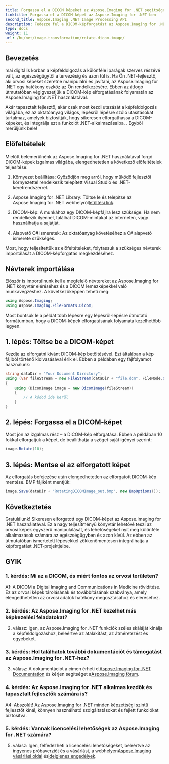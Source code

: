 ```yaml
---
title: Forgassa el a DICOM képeket az Aspose.Imaging for .NET segítségével
linktitle: Forgassa el a DICOM-képet az Aspose.Imaging for .NET-ben
second_title: Aspose.Imaging .NET Image Processing API
description: Fedezze fel a DICOM-képforgatást az Aspose.Imaging for .NET segítségével. Lépésről lépésre útmutató az orvosi képek manipulálásához.
type: docs
weight: 11
url: /hu/net/image-transformation/rotate-dicom-image/
---
```

## Bevezetés

mai digitális korban a képfeldolgozás a különféle iparágak szerves részévé vált, az egészségügytől a tervezésig és azon túl is. Ha Ön .NET-fejlesztő, aki orvosi képeket szeretne manipulálni és javítani, az Aspose.Imaging for .NET egy hatékony eszköz az Ön rendelkezésére. Ebben az átfogó útmutatóban végigvezetjük a DICOM-kép elforgatásának folyamatán az Aspose.Imaging for .NET használatával.

Akár tapasztalt fejlesztő, akár csak most kezdi utazását a képfeldolgozás világába, ez az oktatóanyag világos, lépésről lépésre szóló utasításokat tartalmaz, amelyek biztosítják, hogy sikeresen elforgathassa a DICOM-képeket, és integrálja ezt a funkciót .NET-alkalmazásaiba. . Egyből merüljünk bele!

## Előfeltételek

Mielőtt belemerülnénk az Aspose.Imaging for .NET használatával forgó DICOM-képek izgalmas világába, elengedhetetlen a következő előfeltételek teljesítése:

1. Környezet beállítása: Győződjön meg arról, hogy működő fejlesztői környezettel rendelkezik telepített Visual Studio és .NET-keretrendszerrel.

2. Aspose.Imaging for .NET Library: Töltse le és telepítse az Aspose.Imaging for .NET webhelyről[letöltési link](https://releases.aspose.com/imaging/net/).

3. DICOM-kép: A munkához egy DICOM-képfájlra lesz szüksége. Ha nem rendelkezik ilyennel, találhat DICOM-mintákat az interneten, vagy használhatja a sajátját.

4. Alapvető C# ismeretek: Az oktatóanyag követéséhez a C# alapvető ismerete szükséges.

Most, hogy teljesítettük az előfeltételeket, folytassuk a szükséges névterek importálását a DICOM-képforgatás megkezdéséhez.

## Névterek importálása

Először is importálnunk kell a megfelelő névtereket az Aspose.Imaging for .NET könyvtár eléréséhez és a DICOM lemezképekkel való munkavégzéshez. A következőképpen teheti meg:

```csharp
using Aspose.Imaging;
using Aspose.Imaging.FileFormats.Dicom;
```

Most bontsuk le a példát több lépésre egy lépésről-lépésre útmutató formátumban, hogy a DICOM-képek elforgatásának folyamata kezelhetőbb legyen.

## 1. lépés: Töltse be a DICOM-képet

Kezdje az elforgatni kívánt DICOM-kép betöltésével. Ezt általában a kép fájlból történő kiolvasásával érik el. Ebben a példában egy fájlfolyamot használunk:

```csharp
string dataDir = "Your Document Directory";
using (var fileStream = new FileStream(dataDir + "file.dcm", FileMode.Open, FileAccess.Read))
{
    using (DicomImage image = new DicomImage(fileStream))
    {
        // A kódod ide kerül
    }
}
```

## 2. lépés: Forgassa el a DICOM-képet

Most jön az izgalmas rész – a DICOM-kép elforgatása. Ebben a példában 10 fokkal elforgatjuk a képet, de beállíthatja a szöget saját igényei szerint:

```csharp
image.Rotate(10);
```

## 3. lépés: Mentse el az elforgatott képet

Az elforgatás befejezése után elengedhetetlen az elforgatott DICOM-kép mentése. BMP fájlként mentjük:

```csharp
image.Save(dataDir + "RotatingDICOMImage_out.bmp", new BmpOptions());
```

## Következtetés

Gratulálunk! Sikeresen elforgatott egy DICOM-képet az Aspose.Imaging for .NET használatával. Ez a nagy teljesítményű könyvtár lehetővé teszi az orvosi képek egyszerű manipulálását, és lehetőségeket nyit meg különféle alkalmazások számára az egészségügyben és azon kívül. Az ebben az útmutatóban ismertetett lépésekkel zökkenőmentesen integrálhatja a képforgatást .NET-projektjeibe.

## GYIK

### 1. kérdés: Mi az a DICOM, és miért fontos az orvosi területen?

A1: A DICOM a Digital Imaging and Communications in Medicine rövidítése. Ez az orvosi képek tárolásának és továbbításának szabványa, amely elengedhetetlen az orvosi adatok hatékony megosztásához és eléréséhez.

### 2. kérdés: Az Aspose.Imaging for .NET kezelhet más képkezelési feladatokat?

2. válasz: Igen, az Aspose.Imaging for .NET funkciók széles skáláját kínálja a képfeldolgozáshoz, beleértve az átalakítást, az átméretezést és egyebeket.

### 3. kérdés: Hol találhatok további dokumentációt és támogatást az Aspose.Imaging for .NET-hez?

 3. válasz: A dokumentációt a címen érheti el[Aspose.Imaging for .NET Documentation](https://reference.aspose.com/imaging/net/) és kérjen segítséget a[Aspose.Imaging fórum](https://forum.aspose.com/).

### 4. kérdés: Az Aspose.Imaging for .NET alkalmas kezdők és tapasztalt fejlesztők számára is?

A4: Abszolút! Az Aspose.Imaging for .NET minden képzettségi szintű fejlesztőt kínál, könnyen használható szolgáltatásokat és fejlett funkciókat biztosítva.

### 5. kérdés: Vannak licencelési lehetőségek az Aspose.Imaging for .NET számára?

 5. válasz: Igen, felfedezheti a licencelési lehetőségeket, beleértve az ingyenes próbaverziót és a vásárlást, a webhelyen[Aspose.Imaging vásárlási oldal](https://purchase.aspose.com/buy) és[ideiglenes engedélyek](https://purchase.aspose.com/temporary-license/).